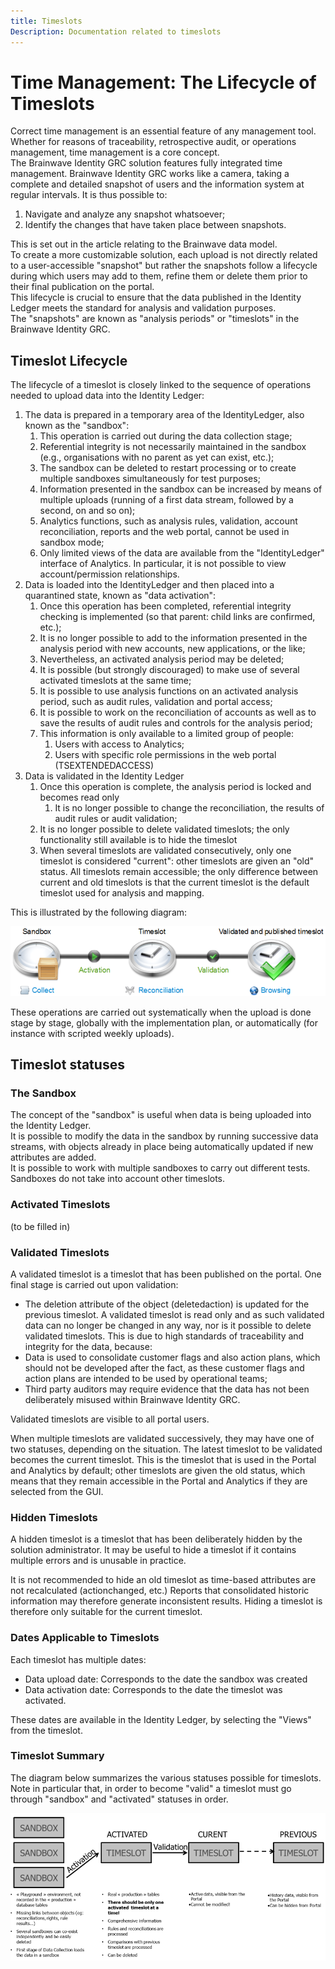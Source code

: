 ```yaml
---
title: Timeslots
Description: Documentation related to timeslots
---
```


# Time Management: The Lifecycle of Timeslots

Correct time management is an essential feature of any management tool. Whether for reasons of traceability, retrospective audit, or operations management, time management is a core concept.  
The Brainwave Identity GRC solution features fully integrated time management. Brainwave Identity GRC works like a camera, taking a complete and detailed snapshot of users and the information system at regular intervals. It is thus possible to:

1. Navigate and analyze any snapshot whatsoever;
2. Identify the changes that have taken place between snapshots.

This is set out in the article relating to the Brainwave data model.  
To create a more customizable solution, each upload is not directly related to a user-accessible "snapshot" but rather the snapshots follow a lifecycle during which users may add to them, refine them or delete them prior to their final publication on the portal.  
This lifecycle is crucial to ensure that the data published in the Identity Ledger meets the standard for analysis and validation purposes.  
The "snapshots" are known as "analysis periods" or "timeslots" in the Brainwave Identity GRC.

## Timeslot Lifecycle

The lifecycle of a timeslot is closely linked to the sequence of operations needed to upload data into the Identity Ledger:

1. The data is prepared in a temporary area of the IdentityLedger, also known as the "sandbox":
    1. This operation is carried out during the data collection stage;
    2. Referential integrity is not necessarily maintained in the sandbox (e.g., organisations with no parent as yet can exist, etc.);
    3. The sandbox can be deleted to restart processing or to create multiple sandboxes simultaneously for test purposes;
    4. Information presented in the sandbox can be increased by means of multiple uploads (running of a first data stream, followed by a second, on and so on);
    5. Analytics functions, such as analysis rules, validation, account reconciliation, reports and the web portal, cannot be used in sandbox mode;
    6. Only limited views of the data are available from the "IdentityLedger" interface of Analytics. In particular, it is not possible to view account/permission relationships.
2. Data is loaded into the IdentityLedger and then placed into a quarantined state, known as "data activation":
    1. Once this operation has been completed, referential integrity checking is implemented (so that parent: child links are confirmed, etc.);
    2. It is no longer possible to add to the information presented in the analysis period with new accounts, new applications, or the like;
    3. Nevertheless, an activated analysis period may be deleted;
    4. It is possible (but strongly discouraged) to make use of several activated timeslots at the same time;
    5. It is possible to use analysis functions on an activated analysis period, such as audit rules, validation and portal access;
    6. It is possible to work on the reconciliation of accounts as well as to save the results of audit rules and controls for the analysis period;
    7. This information is only available to a limited group of people:
        1. Users with access to Analytics;
        2. Users with specific role permissions in the web portal (TSEXTENDEDACCESS)
3. Data is validated in the Identity Ledger
    1. Once this operation is complete, the analysis period is locked and becomes read only
        1. It is no longer possible to change the reconciliation, the results of audit rules or audit validation;
    2. It is no longer possible to delete validated timeslots; the only functionality still available is to hide the timeslot
    3. When several timeslots are validated consecutively, only one timeslot is considered "current": other timeslots are given an "old" status. All timeslots remain accessible; the only difference between current and old timeslots is that the current timeslot is the default timeslot used for analysis and mapping.

This is illustrated by the following diagram:

![Diagram](./images/1-time_management.png "Diagram")

These operations are carried out systematically when the upload is done stage by stage, globally with the implementation plan, or automatically (for instance with scripted weekly uploads).

## Timeslot statuses

### The Sandbox

The concept of the "sandbox" is useful when data is being uploaded into the Identity Ledger.  
It is possible to modify the data in the sandbox by running successive data streams, with objects already in place being automatically updated if new attributes are added.  
It is possible to work with multiple sandboxes to carry out different tests. Sandboxes do not take into account other timeslots.  

### Activated Timeslots

 (to be filled in)

### Validated Timeslots

A validated timeslot is a timeslot that has been published on the portal.
One final stage is carried out upon validation:

- The deletion attribute of the object (deletedaction) is updated for the previous timeslot. A validated timeslot is read only and as such validated data can no longer be changed in any way, nor is it possible to delete validated timeslots. This is due to high standards of traceability and integrity for the data, because:
- Data is used to consolidate customer flags and also action plans, which should not be developed after the fact, as these customer flags and action plans are intended to be used by operational teams;
- Third party auditors may require evidence that the data has not been deliberately misused within Brainwave Identity GRC.

Validated timeslots are visible to all portal users.

When multiple timeslots are validated successively, they may have one of two statuses, depending on the situation. The latest timeslot to be validated becomes the current timeslot. This is the timeslot that is used in the Portal and Analytics by default; other timeslots are given the old status, which means that they remain accessible in the Portal and Analytics if they are selected from the GUI.

### Hidden Timeslots

A hidden timeslot is a timeslot that has been deliberately hidden by the solution administrator. It may be useful to hide a timeslot if it contains multiple errors and is unusable in practice.

It is not recommended to hide an old timeslot as time-based attributes are not recalculated (actionchanged, etc.) Reports that consolidated historic information may therefore generate inconsistent results. Hiding a timeslot is therefore only suitable for the current timeslot.

### Dates Applicable to Timeslots

Each timeslot has multiple dates:

- Data upload date: Corresponds to the date the sandbox was created
- Data activation date: Corresponds to the date the timeslot was activated.

These dates are available in the Identity Ledger, by selecting the "Views" from the timeslot.

### Timeslot Summary

The diagram below summarizes the various statuses possible for timeslots. Note in particular that, in order to become "valid" a timeslot must go through "sandbox" and "activated" statuses in order.

![Timeslot Summary](./images/1-timeslots-statues.png "Timeslot Summary")
